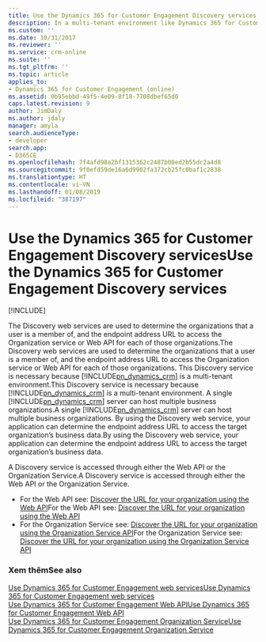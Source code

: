 ```yaml
---
title: Use the Dynamics 365 for Customer Engagement Discovery services (Developer Guide for Dynamics 365 for Customer Engagement apps)| MicrosoftDocs
description: In a multi-tenant environment like Dynamics 365 for Customer Engagement, the Discovery web service helps determine which organizations a user is a member of.
ms.custom: ''
ms.date: 10/31/2017
ms.reviewer: ''
ms.service: crm-online
ms.suite: ''
ms.tgt_pltfrm: ''
ms.topic: article
applies_to:
- Dynamics 365 for Customer Engagement (online)
ms.assetid: 0b95ebbd-49f5-4e09-8f18-7708dbef65d0
caps.latest.revision: 9
author: JimDaly
ms.author: jdaly
manager: amyla
search.audienceType:
- developer
search.app:
- D365CE
ms.openlocfilehash: 7f4afd98a2bf1315362c2487b08ed2b55dc2a4d8
ms.sourcegitcommit: 9f0efd59de16a6d9902fa372cb25fc0baf1c2838
ms.translationtype: HT
ms.contentlocale: vi-VN
ms.lasthandoff: 01/08/2019
ms.locfileid: "387197"
---
```

# <a name="use-the-dynamics-365-for-customer-engagement-discovery-services"></a><span data-ttu-id="37e8b-103">Use the Dynamics 365 for Customer Engagement Discovery services</span><span class="sxs-lookup"><span data-stu-id="37e8b-103">Use the Dynamics 365 for Customer Engagement Discovery services</span></span>

[!INCLUDE[](../includes/cc_applies_to_update_9_0_0.md)]

<span data-ttu-id="37e8b-104">The Discovery web services are used to determine the organizations that a user is a member of, and the endpoint address URL to access the Organization service or Web API for each of those organizations.</span><span class="sxs-lookup"><span data-stu-id="37e8b-104">The Discovery web services are used to determine the organizations that a user is a member of, and the endpoint address URL to access the Organization service or Web API for each of those organizations.</span></span> <span data-ttu-id="37e8b-105">This Discovery service is necessary because [!INCLUDE[pn_dynamics_crm](../includes/pn-dynamics-crm.md)] is a multi-tenant environment.</span><span class="sxs-lookup"><span data-stu-id="37e8b-105">This Discovery service is necessary because [!INCLUDE[pn_dynamics_crm](../includes/pn-dynamics-crm.md)] is a multi-tenant environment.</span></span> <span data-ttu-id="37e8b-106">A single [!INCLUDE[pn_dynamics_crm](../includes/pn-dynamics-crm.md)] server can host multiple business organizations.</span><span class="sxs-lookup"><span data-stu-id="37e8b-106">A single [!INCLUDE[pn_dynamics_crm](../includes/pn-dynamics-crm.md)] server can host multiple business organizations.</span></span> <span data-ttu-id="37e8b-107">By using the Discovery web service, your application can determine the endpoint address URL to access the target organization’s business data.</span><span class="sxs-lookup"><span data-stu-id="37e8b-107">By using the Discovery web service, your application can determine the endpoint address URL to access the target organization’s business data.</span></span>  
  
<span data-ttu-id="37e8b-108">A Discovery service is accessed through either the Web API or the Organization Service.</span><span class="sxs-lookup"><span data-stu-id="37e8b-108">A Discovery service is accessed through either the Web API or the Organization Service.</span></span>  

- <span data-ttu-id="37e8b-109">For the Web API see: [Discover the URL for your organization using the Web API](webapi/discover-url-organization-web-api.md)</span><span class="sxs-lookup"><span data-stu-id="37e8b-109">For the Web API see: [Discover the URL for your organization using the Web API](webapi/discover-url-organization-web-api.md)</span></span> 
- <span data-ttu-id="37e8b-110">For the Organization Service see: [Discover the URL for your organization using the Organization Service API](org-service/discover-url-organization-organization-service.md)</span><span class="sxs-lookup"><span data-stu-id="37e8b-110">For the Organization Service see: [Discover the URL for your organization using the Organization Service API](org-service/discover-url-organization-organization-service.md)</span></span> 
  
### <a name="see-also"></a><span data-ttu-id="37e8b-111">Xem thêm</span><span class="sxs-lookup"><span data-stu-id="37e8b-111">See also</span></span>  
 [<span data-ttu-id="37e8b-112">Use Dynamics 365 for Customer Engagement web services</span><span class="sxs-lookup"><span data-stu-id="37e8b-112">Use Dynamics 365 for Customer Engagement web services</span></span>](use-microsoft-dynamics-365-web-services.md)<br />
 [<span data-ttu-id="37e8b-113">Use Dynamics 365 for Customer Engagement Web API</span><span class="sxs-lookup"><span data-stu-id="37e8b-113">Use Dynamics 365 for Customer Engagement Web API</span></span>](webapi/index.md)<br />
 [<span data-ttu-id="37e8b-114">Use Dynamics 365 for Customer Engagement Organization Service</span><span class="sxs-lookup"><span data-stu-id="37e8b-114">Use Dynamics 365 for Customer Engagement Organization Service</span></span>](org-service/index.md)<br />
